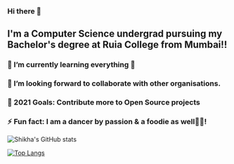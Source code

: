 ### Hi there 👋

## I'm a Computer Science undergrad pursuing my Bachelor's degree at Ruia College from Mumbai!!
### 🌱 I’m currently learning everything 🤣
### 👯 I’m looking forward to collaborate with other organisations.
### 🚀 2021 Goals: Contribute more to Open Source projects
### ⚡ Fun fact: I am a dancer by passion & a foodie as well🍕😂!   
 ![Shikha's GitHub stats](https://github-readme-stats.vercel.app/api?username=shikha12264&show_icons=true&theme=dark)
 
 [![Top Langs](https://github-readme-stats.vercel.app/api/top-langs/?username=shikha12264)](https://github.com/shikha12264/github-readme-stats&show_icons=true&theme=dark)



